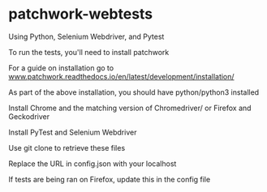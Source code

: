 # patchwork-webtests
Using Python, Selenium Webdriver, and Pytest

To run the tests, you'll need to install patchwork

For a guide on installation go to www.patchwork.readthedocs.io/en/latest/development/installation/

As part of the above installation, you should have python/python3 installed

Install Chrome and the matching version of Chromedriver/ or Firefox and Geckodriver

Install PyTest and Selenium Webdriver

Use git clone to retrieve these files

Replace the URL in config.json with your localhost 

If tests are being ran on Firefox, update this in the config file


